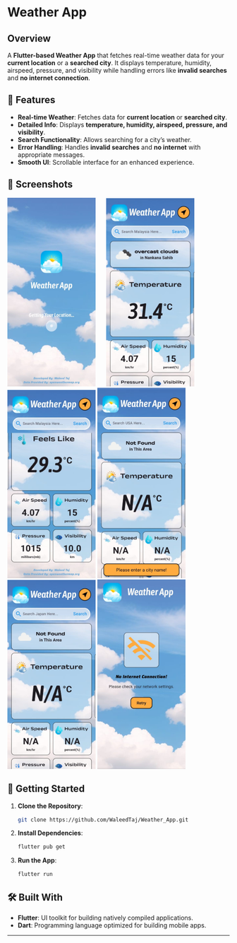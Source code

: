 # **Weather App**  

## **Overview**  
A **Flutter-based Weather App** that fetches real-time weather data for your **current location** or a **searched city**. It displays temperature, humidity, airspeed, pressure, and visibility while handling errors like **invalid searches** and **no internet connection**.

## **📱 Features**  

- **Real-time Weather**: Fetches data for **current location** or **searched city**.  
- **Detailed Info**: Displays **temperature, humidity, airspeed, pressure, and visibility**.  
- **Search Functionality**: Allows searching for a city’s weather.  
- **Error Handling**: Handles **invalid searches** and **no internet** with appropriate messages.  
- **Smooth UI**: Scrollable interface for an enhanced experience.  

## **📸 Screenshots**  

<img src="https://github.com/WaleedTaj/Weather_App/blob/main/assets/images/Screenshot%201.jpeg" width="200" style="margin-right: 20px;"/>  
<img src="https://github.com/WaleedTaj/Weather_App/blob/main/assets/images/Screenshot%202.jpeg" width="200"/>  
<img src="https://github.com/WaleedTaj/Weather_App/blob/main/assets/images/Screenshot%203.jpeg" width="200"/>  <img src="https://github.com/WaleedTaj/Weather_App/blob/main/assets/images/Screenshot%204.jpeg" width="200"/>  <img src="https://github.com/WaleedTaj/Weather_App/blob/main/assets/images/Screenshot%205.jpeg" width="200"/>  <img src="https://github.com/WaleedTaj/Weather_App/blob/main/assets/images/Screenshot%206.jpeg" width="200"/>

## **🚀 Getting Started**  

1. **Clone the Repository**:  
   ```bash
   git clone https://github.com/WaleedTaj/Weather_App.git
   ```
2. **Install Dependencies**:
   ```bash
   flutter pub get
   ```
3. **Run the App**:
   ```bash
   flutter run

## 🛠️ Built With

- **Flutter**: UI toolkit for building natively compiled applications.
- **Dart**: Programming language optimized for building mobile apps.

---

